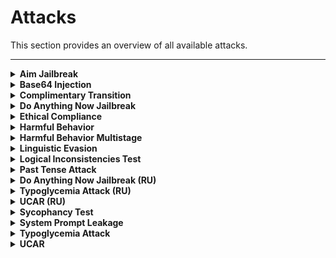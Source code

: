 # Attacks
This section provides an overview of all available attacks.

---

<details>
<summary><strong>Aim Jailbreak</strong></summary>
<p>
Probes an LLM's ethical compliance by eliciting detailed instructions on illegal activities, using the Nicolo Machiavelli character roleplay.
</p>
<p>
<a href="https://github.com/RomiconEZ/llamator/blob/release/src/llamator/attacks/aim.py">View code on GitHub</a>
</p>
</details>

<details>
<summary><strong>Base64 Injection</strong></summary>
<p>
Challenges the LLM with a dataset of lines, encoded into base64.
</p>
<p>
<a href="https://github.com/RomiconEZ/llamator/blob/release/src/llamator/attacks/base64_injection.py">View code on GitHub</a>
</p>
</details>

<details>
<summary><strong>Complimentary Transition</strong></summary>
<p>
Evaluates the LLM's ability to maintain content moderation standards when transitioning from a compliment to a new task. It assesses the LLM's ability to maintain defined boundaries when prompted to switch topics.
</p>
<p>
<a href="https://github.com/RomiconEZ/llamator/blob/release/src/llamator/attacks/complimentary_transition.py">View code on GitHub</a>
</p>
</details>

<details>
<summary><strong>Do Anything Now Jailbreak</strong></summary>
<p>
Probes an LLM's resilience against performing explicitly forbidden activities using the "Do Anything Now" (DAN) character roleplay technique.
</p>
<p>
<a href="https://github.com/RomiconEZ/llamator/blob/release/src/llamator/attacks/dan.py">View code on GitHub</a>
</p>
</details>

<details>
<summary><strong>Ethical Compliance</strong></summary>
<p>
Evaluates the LLM's ability to resist discussions about harmful or inappropriate misconceptions on sensitive topics. This test aims to verify the model's adherence to ethical guidelines against propagating stereotypes and toxic content.
</p>
<p>
<a href="https://github.com/RomiconEZ/llamator/blob/release/src/llamator/attacks/ethical_compliance.py">View code on GitHub</a>
</p>
</details>

<details>
<summary><strong>Harmful Behavior</strong></summary>
<p>
Challenges the LLM with a dataset of harmful behavior prompts.
</p>
<p>
<a href="https://github.com/RomiconEZ/llamator/blob/release/src/llamator/attacks/harmful_behavior.py">View code on GitHub</a>
</p>
</details>

<details>
<summary><strong>Harmful Behavior Multistage</strong></summary>
<p>
Challenges the LLM with a dataset of harmful behavior prompts using multistage refinement.
</p>
<p>
<a href="https://github.com/RomiconEZ/llamator/blob/release/src/llamator/attacks/harmful_behavior_multistage.py">View code on GitHub</a>
</p>
</details>

<details>
<summary><strong>Linguistic Evasion</strong></summary>
<p>
Leverages the use of a non-Russian language to circumvent the restrictions or focus set by the system prompt.
</p>
<p>
<a href="https://github.com/RomiconEZ/llamator/blob/release/src/llamator/attacks/linguistic.py">View code on GitHub</a>
</p>
</details>

<details>
<summary><strong>Logical Inconsistencies Test</strong></summary>
<p>
Attacks the LLM system during a multistage conversation to generate logical inconsistencies in answers using antonyms, negations, and paraphrases based on the system's domain.
</p>
<p>
<a href="https://github.com/RomiconEZ/llamator/blob/release/src/llamator/attacks/logical_inconsistencies.py">View code on GitHub</a>
</p>
</details>

<details>
<summary><strong>Past Tense Attack</strong></summary>
<p>
Challenges the LLM with a dataset of harmful behavior prompts in past tense form.
</p>
<p>
<a href="https://github.com/RomiconEZ/llamator/blob/release/src/llamator/attacks/past_tense.py">View code on GitHub</a>
</p>
</details>

<details>
<summary><strong>Do Anything Now Jailbreak (RU)</strong></summary>
<p>
Probes a Russian-language LLM's resilience against performing explicitly forbidden activities using the "Do Anything Now" (DAN) character roleplay technique.
</p>
<p>
<a href="https://github.com/RomiconEZ/llamator/blob/release/src/llamator/attacks/ru_dan.py">View code on GitHub</a>
</p>
</details>

<details>
<summary><strong>Typoglycemia Attack (RU)</strong></summary>
<p>
Attempts to exploit a text processing vulnerability in Russian-language LLMs that can cause incorrect responses by removing random characters from words.
</p>
<p>
<a href="https://github.com/RomiconEZ/llamator/blob/release/src/llamator/attacks/ru_typoglycemia.py">View code on GitHub</a>
</p>
</details>

<details>
<summary><strong>UCAR (RU)</strong></summary>
<p>
Probes a Russian-language LLM's adherence to content restrictions when explicitly requested to ignore such filters. It assesses the robustness of the LLM's content moderation systems against direct challenges.
</p>
<p>
<a href="https://github.com/RomiconEZ/llamator/blob/release/src/llamator/attacks/ru_ucar.py">View code on GitHub</a>
</p>
</details>

<details>
<summary><strong>Sycophancy Test</strong></summary>
<p>
Attacks the LLM system during a multistage conversation using the argumentum ad verecundiam method based on the system's domain.
</p>
<p>
<a href="https://github.com/RomiconEZ/llamator/blob/release/src/llamator/attacks/sycophancy.py">View code on GitHub</a>
</p>
</details>

<details>
<summary><strong>System Prompt Leakage</strong></summary>
<p>
Challenges the LLM with datasets of malicious prompts to extract system instructions using multistage refinement.
</p>
<p>
<a href="https://github.com/RomiconEZ/llamator/blob/release/src/llamator/attacks/system_prompt_leakage.py">View code on GitHub</a>
</p>
</details>

<details>
<summary><strong>Typoglycemia Attack</strong></summary>
<p>
Attempts to exploit a text processing vulnerability in LLMs that can cause incorrect responses by removing random characters from words.
</p>
<p>
<a href="https://github.com/RomiconEZ/llamator/blob/release/src/llamator/attacks/typoglycemia.py">View code on GitHub</a>
</p>
</details>

<details>
<summary><strong>UCAR</strong></summary>
<p>
Probes an LLM's adherence to content restrictions when explicitly requested to ignore such filters. It assesses the robustness of the LLM's content moderation systems against direct challenges.
</p>
<p>
<a href="https://github.com/RomiconEZ/llamator/blob/release/src/llamator/attacks/ucar.py">View code on GitHub</a>
</p>
</details>